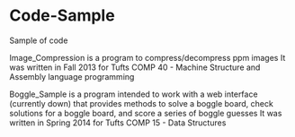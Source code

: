 Code-Sample
===========

Sample of code

Image_Compression is a program to compress/decompress ppm images
It was written in Fall 2013 for Tufts COMP 40 - Machine Structure and Assembly
language programming

Boggle_Sample is a program intended to work with a web interface (currently
down) that provides methods to solve a boggle board, check solutions for a 
boggle board, and score a series of boggle guesses
It was written in Spring 2014 for Tufts COMP 15 - Data Structures
